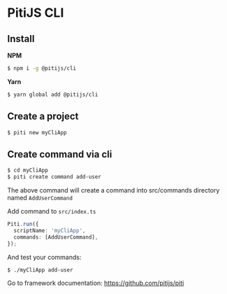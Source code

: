 # PitiJS CLI

## Install

**NPM**

```bash
$ npm i -g @pitijs/cli
```

**Yarn**

```bash
$ yarn global add @pitijs/cli
```

## Create a project

```bash
$ piti new myCliApp
```

## Create command via cli

```bash
$ cd myCliApp
$ piti create command add-user
```

The above command will create a command into src/commands directory named `AddUserCommand`

Add command to `src/index.ts`

```ts
Piti.run({
  scriptName: 'myCliApp',
  commands: [AddUserCommand],
});
```

And test your commands:

```bash
$ ./myCliApp add-user
```

Go to framework documentation: https://github.com/pitijs/piti
